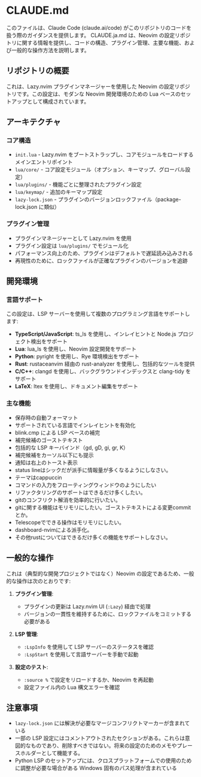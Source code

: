 # CLAUDE.md

このファイルは、Claude Code (claude.ai/code) がこのリポジトリのコードを扱う際のガイダンスを提供します。
CLAUDE.ja.md は、Neovim の設定リポジトリに関する情報を提供し、コードの構造、プラグイン管理、主要な機能、および一般的な操作方法を説明します。

## リポジトリの概要

これは、Lazy.nvim プラグインマネージャーを使用した Neovim の設定リポジトリです。この設定は、モダンな Neovim 開発環境のための Lua ベースのセットアップとして構成されています。

## アーキテクチャ

### コア構造
- `init.lua` - Lazy.nvim をブートストラップし、コアモジュールをロードするメインエントリポイント
- `lua/core/` - コア設定モジュール（オプション、キーマップ、グローバル設定）
- `lua/plugins/` - 機能ごとに整理されたプラグイン設定
- `lua/keymap/` - 追加のキーマップ設定
- `lazy-lock.json` - プラグインのバージョンロックファイル（package-lock.json に類似）

### プラグイン管理
- プラグインマネージャーとして Lazy.nvim を使用
- プラグイン設定は `lua/plugins/` でモジュール化
- パフォーマンス向上のため、プラグインはデフォルトで遅延読み込みされる
- 再現性のために、ロックファイルが正確なプラグインのバージョンを追跡

## 開発環境

### 言語サポート
この設定は、LSP サーバーを使用して複数のプログラミング言語をサポートします:
- **TypeScript/JavaScript**: ts_ls を使用し、インレイヒントと Node.js プロジェクト検出をサポート
- **Lua**: lua_ls を使用し、Neovim 設定開発をサポート
- **Python**: pyright を使用し、Rye 環境検出をサポート
- **Rust**: rustaceanvim 経由の rust-analyzer を使用し、包括的なツールを提供
- **C/C++**: clangd を使用し、バックグラウンドインデックスと clang-tidy をサポート
- **LaTeX**: ltex を使用し、ドキュメント編集をサポート

### 主な機能
- 保存時の自動フォーマット
- サポートされている言語でインレイヒントを有効化
- blink.cmp による LSP ベースの補完
- 補完候補のゴーストテキスト
- 包括的な LSP キーバインド（gd, gD, gi, gr, K）
- 補完候補をカーソル以下にも提示
- 通知は右上のトースト表示
- status lineはシックだが派手に情報量が多くなるようにしなさい。
- テーマはcappuccin
- コマンドの入力をフローティングウィンドウのようにしたい
- リファクタリングのサポートはできるだけ多くしたい。
- gitのコンフリクト解消を効率的に行いたい。
- gitに関する機能はモリモリにしたい。ゴーストテキストによる変更commitとか。
- Telescopeでできる操作はモリモリにしたい。
- dashboard-nvimによる派手化。
- その他rustについてはできるだけ多くの機能をサポートしなさい。

## 一般的な操作

これは（典型的な開発プロジェクトではなく）Neovim の設定であるため、一般的な操作は次のとおりです:

1. **プラグイン管理**:
   - プラグインの更新は Lazy.nvim UI (`:Lazy`) 経由で処理
   - バージョンの一貫性を維持するために、ロックファイルをコミットする必要がある

2. **LSP 管理**:
   - `:LspInfo` を使用して LSP サーバーのステータスを確認
   - `:LspStart` を使用して言語サーバーを手動で起動

3. **設定のテスト**:
   - `:source %` で設定をリロードするか、Neovim を再起動
   - 設定ファイル内の Lua 構文エラーを確認

## 注意事項

- `lazy-lock.json` には解決が必要なマージコンフリクトマーカーが含まれている
- 一部の LSP 設定にはコメントアウトされたセクションがある。これらは意図的なものであり、削除すべきではない。将来の設定のためのメモやプレースホルダーとして機能する。
- Python LSP のセットアップには、クロスプラットフォームでの使用のために調整が必要な場合がある Windows 固有のパス処理が含まれている
